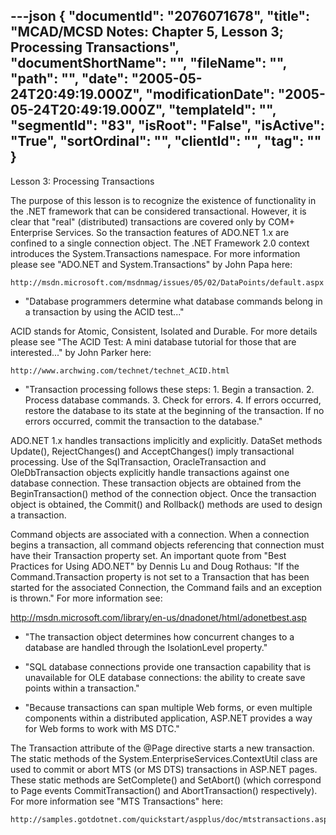 ---json
{
  "documentId": "2076071678",
  "title": "MCAD/MCSD Notes: Chapter 5, Lesson 3; Processing Transactions",
  "documentShortName": "",
  "fileName": "",
  "path": "",
  "date": "2005-05-24T20:49:19.000Z",
  "modificationDate": "2005-05-24T20:49:19.000Z",
  "templateId": "",
  "segmentId": "83",
  "isRoot": "False",
  "isActive": "True",
  "sortOrdinal": "",
  "clientId": "",
  "tag": ""
}
---

Lesson 3: Processing Transactions

The purpose of this lesson is to recognize the existence of functionality in the .NET framework that can be considered transactional. However, it is clear that &quot;real&quot; (distributed) transactions are covered only by COM+ Enterprise Services. So the transaction features of ADO.NET 1.x are confined to a single connection object. The .NET Framework 2.0 context introduces the System.Transactions namespace. For more information please see &quot;ADO.NET and System.Transactions&quot; by John Papa here:

    http://msdn.microsoft.com/msdnmag/issues/05/02/DataPoints/default.aspx

* &quot;Database programmers determine what database commands belong in a transaction by using the ACID test...&quot;

ACID stands for Atomic, Consistent, Isolated and Durable. For more details please see &quot;The ACID Test: A mini database tutorial for those that are interested...&quot; by John Parker here:

    http://www.archwing.com/technet/technet_ACID.html

* &quot;Transaction processing follows these steps: 1. Begin a transaction. 2. Process database commands. 3. Check for errors. 4. If errors occurred, restore the database to its state at the beginning of the transaction. If no errors occurred, commit the transaction to the database.&quot;

ADO.NET 1.x handles transactions implicitly and explicitly. DataSet methods Update(), RejectChanges() and AcceptChanges() imply transactional processing. Use of the SqlTransaction, OracleTransaction and OleDbTransaction objects explicitly handle transactions against one database connection. These transaction objects are obtained from the BeginTransaction() method of the connection object. Once the transaction object is obtained, the Commit() and Rollback() methods are used to design a transaction.

Command objects are associated with a connection. When a connection begins a transaction, all command objects referencing that connection must have their Transaction property set. An important quote from &quot;Best Practices for Using ADO.NET&quot; by Dennis Lu and Doug Rothaus: &quot;If the Command.Transaction property is not set to a Transaction that has been started for the associated Connection, the Command fails and an exception is thrown.&quot; For more information see:

   http://msdn.microsoft.com/library/en-us/dnadonet/html/adonetbest.asp

* &quot;The transaction object determines how concurrent changes to a database are handled through the IsolationLevel property.&quot;

* &quot;SQL database connections provide one transaction capability that is unavailable for OLE database connections: the ability to create save points within a transaction.&quot;

* &quot;Because transactions can span multiple Web forms, or even multiple components within a distributed application, ASP.NET provides a way for Web forms to work with MS DTC.&quot;

The Transaction attribute of the @Page directive starts a new transaction. The static methods of the System.EnterpriseServices.ContextUtil class are used to commit or abort MTS (or MS DTS) transactions in ASP.NET pages. These static methods are SetComplete() and SetAbort() (which correspond to Page events CommitTransaction() and AbortTransaction() respectively). For more information see &quot;MTS Transactions&quot; here:

    http://samples.gotdotnet.com/quickstart/aspplus/doc/mtstransactions.aspx
